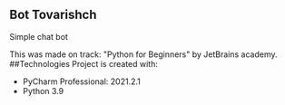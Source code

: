 ## Bot Tovarishch
Simple chat bot

This was made on track: "Python for Beginners" by JetBrains academy.
##Technologies
Project is created with:
* PyCharm Professional: 2021.2.1
* Python 3.9
